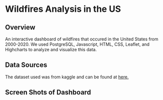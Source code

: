 <h1> Wildfires Analysis in the US </h1>

<h2> Overview </h2>

An interactive dashboard of wildfires that occured in the United States from 2000-2020. We used PostgreSQL, Javascript, HTML, CSS, Leaflet, and Highcharts to analyze and visualize this data. 

<h2> Data Sources </h2>

The dataset used was from kaggle and can be found at [here.](https://www.kaggle.com/datasets/behroozsohrabi/us-wildfire-records-6th-edition 'US Wildfires')

<h2> Screen Shots of Dashboard </h2>
